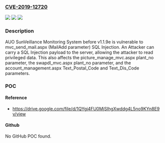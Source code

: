 ### [CVE-2019-12720](https://cve.mitre.org/cgi-bin/cvename.cgi?name=CVE-2019-12720)
![](https://img.shields.io/static/v1?label=Product&message=n%2Fa&color=blue)
![](https://img.shields.io/static/v1?label=Version&message=n%2Fa&color=blue)
![](https://img.shields.io/static/v1?label=Vulnerability&message=n%2Fa&color=brighgreen)

### Description

AUO SunVeillance Monitoring System before v1.1.9e is vulnerable to mvc_send_mail.aspx (MailAdd parameter) SQL Injection. An Attacker can carry a SQL Injection payload to the server, allowing the attacker to read privileged data. This also affects the picture_manage_mvc.aspx plant_no parameter, the swapdl_mvc.aspx plant_no parameter, and the account_management.aspx Text_Postal_Code and Text_Dis_Code parameters.

### POC

#### Reference
- https://drive.google.com/file/d/1QYgj4FU0MjSIhgXwddg4L5no9KYn8E9v/view

#### Github
No GitHub POC found.

